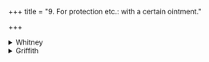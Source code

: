 +++
title = "9. For protection etc.: with a certain ointment."

+++

<details><summary>Whitney</summary>

### Comment
Found mostly in Pāipp. viii. (in the verse-order 9, 3, 2, 5, 6, 8, 10, 4, 7). Used by Kāuś. (58. 8) with the binding on of an ointment-amulet, in a ceremony for long life of the Vedic pupil after his initiation. And the comm. quotes it from the Nakṣ. K. (19) ⌊error for śānti, says BI.⌋, as employed in the mahāśānti called āirāvatī.
</details>

<details><summary>Griffith</summary>

A charm addressed to a precious ointment for safety and wealth
</details>
